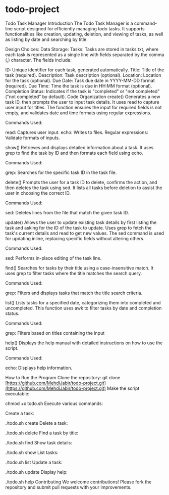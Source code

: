 # todo-project
Todo Task Manager
Introduction
The Todo Task Manager is a command-line script designed for efficiently managing todo tasks. It supports functionalities like creation, updating, deletion, and viewing of tasks, as well as listing by date and searching by title.

Design Choices:
Data Storage:
Tasks:
Tasks are stored in tasks.txt, where each task is represented as a single line with fields separated by the comma (,) character. The fields include:

ID: Unique identifier for each task, generated automatically.
Title: Title of the task (required).
Description: Task description (optional).
Location: Location for the task (optional).
Due Date: Task due date in YYYY-MM-DD format (required).
Due Time: Time the task is due in HH:MM format (optional).
Completion Status: Indicates if the task is "completed" or "not completed" ("not completed" by default).
Code Organization
create()
Generates a new task ID, then prompts the user to input task details. It uses read to capture user input for titles. The function ensures the input for required fields is not empty, and validates date and time formats using regular expressions.

Commands Used:

read: Captures user input.
echo: Writes to files.
Regular expressions: Validate formats of inputs.


show()
Retrieves and displays detailed information about a task. It uses grep to find the task by ID and then formats each field using echo.

Commands Used:

grep: Searches for the specific task ID in the task file.


delete()
Prompts the user for a task ID to delete, confirms the action, and then deletes the task using sed. It lists all tasks before deletion to assist the user in choosing the correct ID.

Commands Used:

sed: Deletes lines from the file that match the given task ID.


update()
Allows the user to update existing task details by first listing the task and asking for the ID of the task to update. Uses grep to fetch the task's current details and read to get new values. The sed command is used for updating inline, replacing specific fields without altering others.

Commands Used:

sed: Performs in-place editing of the task line.


find()
Searches for tasks by their title using a case-insensitive match. It uses grep to filter tasks where the title matches the search query.

Commands Used:

grep: Filters and displays tasks that match the title search criteria.


list()
Lists tasks for a specified date, categorizing them into completed and uncompleted. This function uses awk to filter tasks by date and completion status.

Commands Used:

grep: Filters based on titles containing the input

help()
Displays the help manual with detailed instructions on how to use the script.

Commands Used:

echo: Displays help information.

How to Run the Program
Clone the repository:
git clone [https://github.com/MehdiJabir/todo-project.git](https://github.com/MehdiJabir/todo-project.git)
Make the script executable:

chmod +x todo.sh
Execute various commands:

Create a task:

./todo.sh create
Delete a task:

./todo.sh delete
Find a task by title:

./todo.sh find
Show task details:

./todo.sh show
List tasks:

./todo.sh list
Update a task:

./todo.sh update
Display help:

./todo.sh help
Contributing
We welcome contributions! Please fork the repository and submit pull requests with your improvements.
